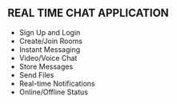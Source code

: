 ## REAL TIME CHAT APPLICATION
 - Sign Up and Login
 - Create/Join Rooms
 - Instant Messaging
 - Video/Voice Chat
 - Store Messages
 - Send Files
 - Real-time Notifications
 - Online/Offline Status
